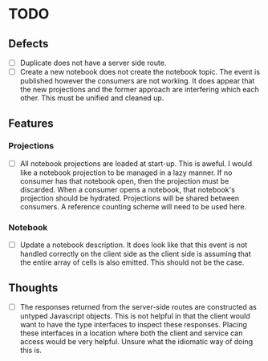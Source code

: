 # TODO

## Defects

- [ ] Duplicate does not have a server side route.
- [ ] Create a new notebook does not create the notebook topic. The event is published however the consumers are not working. It does appear that the new projections and the former approach are interfering which each other. This must be unified and cleaned up.

## Features

### Projections

- [ ] All notebook projections are loaded at start-up. This is aweful. I would like a notebook projection to be managed in a lazy manner. If no consumer has that notebook open, then the projection must be discarded. When a consumer opens a notebook, that notebook's projection should be hydrated. Projections will be shared between consumers. A reference counting scheme will need to be used here.

### Notebook

- [ ] Update a notebook description. It does look like that this event is not handled correctly on the client side as the client side is assuming that the entire array of cells is also emitted. This should not be the case.

## Thoughts

- [ ] The responses returned from the server-side routes are constructed as untyped Javascript objects. This is not helpful in that the client would want to have the type interfaces to inspect these responses. Placing these interfaces in a location where both the client and service can access would be very helpful. Unsure what the idiomatic way of doing this is.

